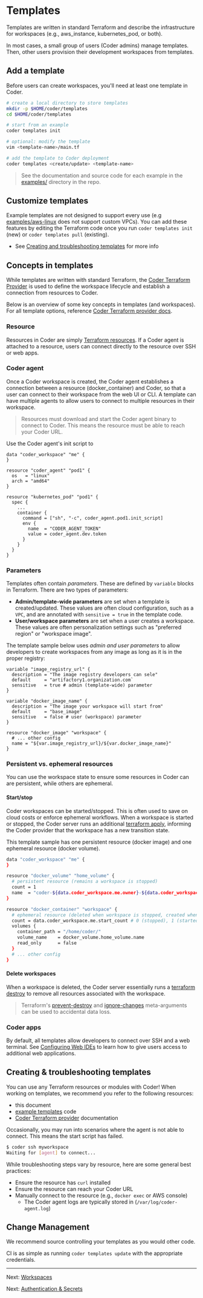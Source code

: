 # Templates

Templates are written in standard Terraform and describe the infrastructure for
workspaces (e.g., aws_instance, kubernetes_pod, or both).

In most cases, a small group of users (Coder admins) manage templates. Then,
other users provision their development workspaces from templates.

## Add a template

Before users can create workspaces, you'll need at least one template in Coder.

```sh
# create a local directory to store templates
mkdir -p $HOME/coder/templates
cd $HOME/coder/templates

# start from an example
coder templates init

# optional: modify the template
vim <template-name>/main.tf

# add the template to Coder deployment
coder templates <create/update> <template-name>
```

> See the documentation and source code for each example in the
> [examples/](https://github.com/coder/coder/tree/main/examples/templates)
> directory in the repo.

## Customize templates

Example templates are not designed to support every use (e.g [examples/aws-linux](https://github.com/coder/coder/tree/main/examples/templates/aws-linux) does
not support custom VPCs). You can add these features by editing the Terraform
code once you run `coder templates init` (new) or `coder templates pull`
(existing).

- See [Creating and troubleshooting templates](#creating--troubleshooting-templates) for
  more info

## Concepts in templates

While templates are written with standard Terraform, the
[Coder Terraform Provider](https://registry.terraform.io/providers/coder/coder/latest/docs) is 
used to define the workspace lifecycle and establish a connection from resources
to Coder.

Below is an overview of some key concepts in templates (and workspaces). For all
template options, reference [Coder Terraform provider docs](https://registry.terraform.io/providers/kreuzwerker/docker/latest/docs/resources/container).

### Resource

Resources in Coder are simply [Terraform resources](https://www.terraform.io/language/resources). 
If a Coder agent is attached to a resource, users can connect directly to the resource over
SSH or web apps.

### Coder agent

Once a Coder workspace is created, the Coder agent establishes a connection
between a resource (docker_container) and Coder, so that a user can connect to
their workspace from the web UI or CLI. A template can have multiple agents to
allow users to connect to multiple resources in their workspace. 

> Resources must download and start the Coder agent binary to connect to Coder.
> This means the resource must be able to reach your Coder URL.

Use the Coder agent's init script to 

```hcl
data "coder_workspace" "me" {
}

resource "coder_agent" "pod1" {
  os   = "linux"
  arch = "amd64"
}

resource "kubernetes_pod" "pod1" {
  spec {
    ...
    container {
      command = ["sh", "-c", coder_agent.pod1.init_script]
      env {
        name  = "CODER_AGENT_TOKEN"
        value = coder_agent.dev.token
      }
    }
  }
}
```

### Parameters

Templates often contain _parameters_. These are defined by `variable` blocks in
Terraform. There are two types of parameters:

- **Admin/template-wide parameters** are set when a template is created/updated. These values
  are often cloud configuration, such as a `VPC`, and are annotated
  with `sensitive = true` in the template code.
- **User/workspace parameters** are set when a user creates a workspace. These
  values are often personalization settings such as "preferred region"
  or "workspace image".

The template sample below uses *admin and user parameters* to allow developers to
create workspaces from any image as long as it is in the proper registry:

```hcl
variable "image_registry_url" {
  description = "The image registry developers can sele"
  default     = "artifactory1.organization.com`
  sensitive   = true # admin (template-wide) parameter
}

variable "docker_image_name" {
  description = "The image your workspace will start from"
  default     = "base_image"
  sensitive   = false # user (workspace) parameter
}

resource "docker_image" "workspace" {
  # ... other config
  name = "${var.image_registry_url}/${var.docker_image_name}"
}
```

### Persistent vs. ephemeral resources

You can use the workspace state to ensure some resources in Coder can are
persistent, while others are ephemeral.

#### Start/stop

Coder workspaces can be started/stopped. This is often used to save on cloud costs or enforce
ephemeral workflows. When a workspace is started or stopped, the Coder server
runs an additional
[terraform apply](https://www.terraform.io/cli/commands/apply), informing the
Coder provider that the workspace has a new transition state.

This template sample has one persistent resource (docker image) and one ephemeral resource
(docker volume).

```sh
data "coder_workspace" "me" {
}

resource "docker_volume" "home_volume" {
  # persistent resource (remains a workspace is stopped)
  count = 1
  name  = "coder-${data.coder_workspace.me.owner}-${data.coder_workspace.me.name}-root"
}

resource "docker_container" "workspace" {
  # ephemeral resource (deleted when workspace is stopped, created when started)
  count = data.coder_workspace.me.start_count # 0 (stopped), 1 (started)
  volumes {
    container_path = "/home/coder/"
    volume_name    = docker_volume.home_volume.name
    read_only      = false
  }
  # ... other config
}
```

#### Delete workspaces

When a workspace is deleted, the Coder server essentially runs a
[terraform destroy](https://www.terraform.io/cli/commands/destroy) to remove all
resources associated with the workspace.

> Terraform's
> [prevent-destroy](https://www.terraform.io/language/meta-arguments/lifecycle#prevent_destroy)
> and
> [ignore-changes](https://www.terraform.io/language/meta-arguments/lifecycle#ignore_changes)
> meta-arguments can be used to accidental data loss. 

### Coder apps

By default, all templates allow developers to connect over SSH and a web
terminal. See [Configuring Web IDEs](./ides/configuring-web-ides.md) to
learn how to give users access to additional web applications.

## Creating & troubleshooting templates

You can use any Terraform resources or modules with Coder! When working on
templates, we recommend you refer to the following resources:

- this document
- [example templates](https://github.com/coder/coder/tree/main/examples/templates) code
- [Coder Terraform provider](https://registry.terraform.io/providers/coder/coder/latest/docs)
  documentation

Occasionally, you may run into scenarios where the agent is not able to connect.
This means the start script has failed.

```sh
$ coder ssh myworkspace
Waiting for [agent] to connect...
```

While troubleshooting steps vary by resource, here are some general best
practices:

- Ensure the resource has `curl` installed
- Ensure the resource can reach your Coder URL
- Manually connect to the resource (e.g., `docker exec` or AWS console)
  - The Coder agent logs are typically stored in (`/var/log/coder-agent.log`)


## Change Management

We recommend source controlling your templates as you would other code.

CI is as simple as running `coder templates update` with the appropriate
credentials.

---

Next: [Workspaces](./workspaces.md)

Next: [Authentication & Secrets](./authentication.md)
